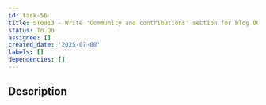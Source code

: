 ```yaml
---
id: task-56
title: ST0013 - Write 'Community and contributions' section for blog 0006
status: To Do
assignee: []
created_date: '2025-07-08'
labels: []
dependencies: []
---
```


## Description
